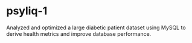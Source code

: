 # psyliq-1
Analyzed and optimized a large diabetic patient dataset using MySQL to derive health metrics and improve database performance.
